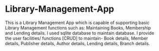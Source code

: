 # Library-Management-App
This is a Library Management App which is capable of supporting basic Library Management functions such as: 
Maintaining Books, Membership and Lending details.
I used sqlite database to maintain database.
I provide the user facilities/ functions [CRUD] to maintain- Book details, Member details, Publisher details, Author details, Lending details, Branch details.
